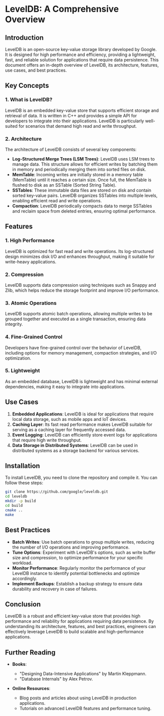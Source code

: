 # LevelDB: A Comprehensive Overview

## Introduction

LevelDB is an open-source key-value storage library developed by Google. It is designed for high performance and efficiency, providing a lightweight, fast, and reliable solution for applications that require data persistence. This document offers an in-depth overview of LevelDB, its architecture, features, use cases, and best practices.

## Key Concepts

### 1. What is LevelDB?

LevelDB is an embedded key-value store that supports efficient storage and retrieval of data. It is written in C++ and provides a simple API for developers to integrate into their applications. LevelDB is particularly well-suited for scenarios that demand high read and write throughput.

### 2. Architecture

The architecture of LevelDB consists of several key components:

- **Log-Structured Merge Trees (LSM Trees)**: LevelDB uses LSM trees to manage data. This structure allows for efficient writes by batching them in memory and periodically merging them into sorted files on disk.
- **MemTable**: Incoming writes are initially stored in a memory table (MemTable) until it reaches a certain size. Once full, the MemTable is flushed to disk as an SSTable (Sorted String Table).
- **SSTables**: These immutable data files are stored on disk and contain sorted key-value pairs. LevelDB organizes SSTables into multiple levels, enabling efficient read and write operations.
- **Compaction**: LevelDB periodically compacts data to merge SSTables and reclaim space from deleted entries, ensuring optimal performance.

## Features

### 1. High Performance

LevelDB is optimized for fast read and write operations. Its log-structured design minimizes disk I/O and enhances throughput, making it suitable for write-heavy applications.

### 2. Compression

LevelDB supports data compression using techniques such as Snappy and Zlib, which helps reduce the storage footprint and improve I/O performance.

### 3. Atomic Operations

LevelDB supports atomic batch operations, allowing multiple writes to be grouped together and executed as a single transaction, ensuring data integrity.

### 4. Fine-Grained Control

Developers have fine-grained control over the behavior of LevelDB, including options for memory management, compaction strategies, and I/O optimization.

### 5. Lightweight

As an embedded database, LevelDB is lightweight and has minimal external dependencies, making it easy to integrate into applications.

## Use Cases

1. **Embedded Applications**: LevelDB is ideal for applications that require local data storage, such as mobile apps and IoT devices.
2. **Caching Layer**: Its fast read performance makes LevelDB suitable for serving as a caching layer for frequently accessed data.
3. **Event Logging**: LevelDB can efficiently store event logs for applications that require high write throughput.
4. **Data Storage in Distributed Systems**: LevelDB can be used in distributed systems as a storage backend for various services.

## Installation

To install LevelDB, you need to clone the repository and compile it. You can follow these steps:

```bash
git clone https://github.com/google/leveldb.git
cd leveldb
mkdir -p build
cd build
cmake ..
make
```

## Best Practices
- **Batch Writes**: Use batch operations to group multiple writes, reducing the number of I/O operations and improving performance.
- **Tune Options**: Experiment with LevelDB's options, such as write buffer size and compression, to optimize performance for your specific workload.
- **Monitor Performance**: Regularly monitor the performance of your LevelDB instance to identify potential bottlenecks and optimize accordingly.
- **Implement Backups**: Establish a backup strategy to ensure data durability and recovery in case of failures.

## Conclusion

LevelDB is a robust and efficient key-value store that provides high performance and reliability for applications requiring data persistence. By understanding its architecture, features, and best practices, engineers can effectively leverage LevelDB to build scalable and high-performance applications.


## Further Reading

- **Books**:
    - "Designing Data-Intensive Applications" by Martin Kleppmann.
    - "Database Internals" by Alex Petrov.

- **Online Resources**:
    - Blog posts and articles about using LevelDB in production applications.
    - Tutorials on advanced LevelDB features and performance tuning.